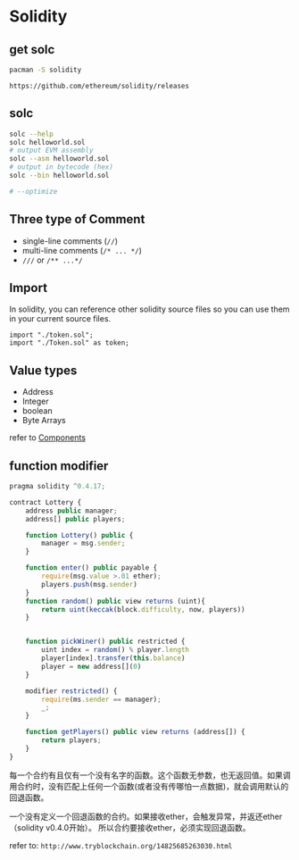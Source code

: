 # Solidity

## get solc

``` sh
pacman -S solidity
```

`https://github.com/ethereum/solidity/releases`

## solc

``` sh
solc --help
solc helloworld.sol
# output EVM assembly
solc --asm helloworld.sol
# output in bytecode (hex)
solc --bin helloworld.sol

# --optimize
```

## Three type of Comment

- single-line comments (`//`)
- multi-line comments (`/* ... */`)
- `///` or `/** ...*/`

## Import

 In solidity, you can reference other solidity source files so you can use them in your current source files.

``` sol
import "./token.sol";
import "./Token.sol" as token;
```

## Value types

- Address
- Integer
- boolean
- Byte Arrays

 refer to [Components](ttps://soliditylang.com/documentation/language-specifications.html)

## function modifier

``` js
pragma solidity ^0.4.17;

contract Lottery {
    address public manager;
    address[] public players;

    function Lottery() public {
        manager = msg.sender;
    }

    function enter() public payable {
        require(msg.value >.01 ether);
        players.push(msg.sender)
    }
    function random() public view returns (uint){
        return uint(keccak(block.difficulty, now, players))
    }


    function pickWiner() public restricted {
        uint index = random() % player.length
        player[index].transfer(this.balance)
        player = new address[](0)
    }

    modifier restricted() {
        require(ms.sender == manager);
        _;
    }

    function getPlayers() public view returns (address[]) {
        return players;
    }
}
```

每一个合约有且仅有一个没有名字的函数。这个函数无参数，也无返回值。如果调用合约时，没有匹配上任何一个函数(或者没有传哪怕一点数据)，就会调用默认的回退函数。

一个没有定义一个回退函数的合约。如果接收ether，会触发异常，并返还ether（solidity v0.4.0开始）。
所以合约要接收ether，必须实现回退函数。

refer to: `http://www.tryblockchain.org/14825685263030.html`